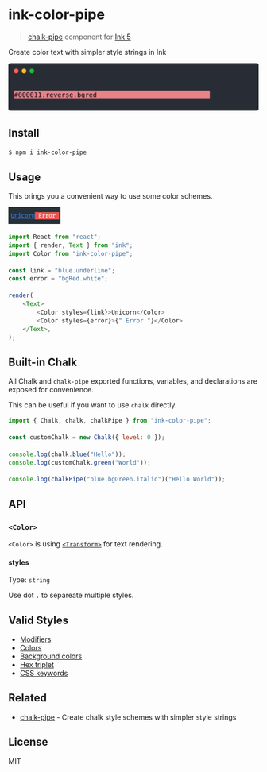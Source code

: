 # ink-color-pipe

> [chalk-pipe](https://github.com/LitoMore/chalk-pipe) component for [Ink 5](https://github.com/vadimdemedes/ink)

Create color text with simpler style strings in Ink

![](https://raw.githubusercontent.com/LitoMore/ink-color-pipe/master/screenshot.svg?sanitize=true)

## Install

```bash
$ npm i ink-color-pipe
```

## Usage

This brings you a convenient way to use some color schemes.

<img src="https://raw.githubusercontent.com/LitoMore/ink-color-pipe/master/media/demo.jpg" width="105px"/>

```javascript
import React from "react";
import { render, Text } from "ink";
import Color from "ink-color-pipe";

const link = "blue.underline";
const error = "bgRed.white";

render(
	<Text>
		<Color styles={link}>Unicorn</Color>
		<Color styles={error}>{" Error "}</Color>
	</Text>,
);
```

## Built-in Chalk

All Chalk and `chalk-pipe` exported functions, variables, and declarations are exposed for convenience.

This can be useful if you want to use `chalk` directly.

```js
import { Chalk, chalk, chalkPipe } from "ink-color-pipe";

const customChalk = new Chalk({ level: 0 });

console.log(chalk.blue("Hello"));
console.log(customChalk.green("World"));

console.log(chalkPipe("blue.bgGreen.italic")("Hello World"));
```

## API

### `<Color>`

`<Color>` is using [`<Transform>`](https://github.com/vadimdemedes/ink#transform) for text rendering.

#### styles

Type: `string`

Use dot `.` to separeate multiple styles.

## Valid Styles

- [Modifiers](https://github.com/chalk/chalk#modifiers)
- [Colors](https://github.com/chalk/chalk#colors)
- [Background colors](https://github.com/chalk/chalk#background-colors)
- [Hex triplet](https://en.wikipedia.org/wiki/Web_colors#Hex_triplet)
- [CSS keywords](https://www.w3.org/wiki/CSS/Properties/color/keywords)

## Related

- [chalk-pipe](https://github.com/LitoMore/chalk-pipe) - Create chalk style schemes with simpler style strings

## License

MIT
